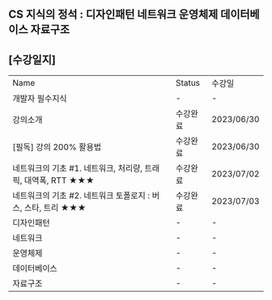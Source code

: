## CS 지식의 정석 : 디자인패턴 네트워크 운영체제 데이터베이스 자료구조

## [수강일지]
|                  |        |            |
|------------------|--------|------------|
| Name             | Status | 수강일        |
| 개발자 필수지식         | -      | -          |
| 강의소개             | 수강완료   | 2023/06/30 |
| [필독] 강의 200% 활용법 | 수강완료   | 2023/06/30 |
| 네트워크의 기초 #1. 네트워크, 처리량, 트래픽, 대역폭, RTT ★★★ | 수강완료   | 2023/07/02 |
| 네트워크의 기초 #2. 네트워크 토폴로지 : 버스, 스타, 트리 ★★★ | 수강완료   | 2023/07/03 |
| 디자인패턴            | -      | -          |
| 네트워크             | -      | -          |
| 운영체제             | -      | -          |
| 데이터베이스           | -      | -          |
| 자료구조             | -      | -          |
